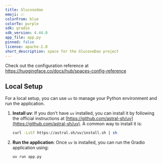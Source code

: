 ```yaml
---
title: Glucosedao
emoji: 📈
colorFrom: blue
colorTo: purple
sdk: gradio
sdk_version: 4.44.0
app_file: app.py
pinned: false
license: apache-2.0
short_description: space for the GlucoseDao project
---
```


Check out the configuration reference at https://huggingface.co/docs/hub/spaces-config-reference

## Local Setup

For a local setup, you can use `uv` to manage your Python environment and run the application.

1.  **Install uv**:
    If you don't have `uv` installed, you can install it by following the official instructions at [https://github.com/astral-sh/uv](https://github.com/astral-sh/uv).
    A common way to install it is:
    ```bash
    curl -LsSf https://astral.sh/uv/install.sh | sh
    ```

2.  **Run the application**:
    Once `uv` is installed, you can run the Gradio application using:
    ```bash
    uv run app.py
    ```



